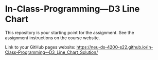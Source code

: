 # In-Class-Programming—D3 Line Chart

This repository is your starting point for the assignment. See the assignment instructions on the course website.

Link to your GitHub pages website: <https://neu-ds-4200-s22.github.io/In-Class-Programming--D3_Line_Chart_Solution/>